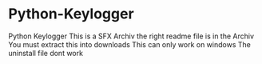 # Python-Keylogger
Python Keylogger
This is a SFX Archiv
the right readme file is in the Archiv
You must extract this into downloads
This can only work on windows
The uninstall file dont work
